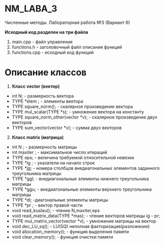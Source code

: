NM_LABA_3
=========

Численные методы. Лабораторная работа №3 (Вариант 6) 

**Исходный код разделен на три файла**

1. main.cpp - файл управления
2. functions.h - заголовочный файл описания функций
3. functions.cpp - исходный код функций

Описание классов
========
1. **Класс vector (вектор)**
  * int N;  - размерность вектора
  * TYPE *elem ; - элементы вектора
  * TYPE square_norm(); - скалярное произведение вектора
  * TYPE mul_scalar(TYPE *s); - умножение вектора на константу
  * TYPE square_norm_other(vector *v); - скалярное произведение двух векторов	
  * TYPE sum_vector(vector *v); - сумма двух векторов
2. **Класс matrix (матрица)**
  * int N ; - размерность матрицы
  * int maxiter ; - максимальное число итераций
  * TYPE eps; - величина требуемой относительной невязки
  * TYPE *ig ; - указатели на начало строк
  * TYPE *jg; - номера столбцов внедиагональных элементов заданного треугольника матрицы
  * TYPE *ggl; - внедиагональные элементы нижнего треугольника матрицы
  * TYPE *ggu; - внедиагональные элементы верхнего треугольника матрицы
  * TYPE *di; -диагональные элементы матрицы
  * TYPE *pr ; - вектор правой части
  * void read_kuslau(); - чтение N,maxiter,eps
  * void read_matrix_data(TYPE *mas); - чтение векторов матрицы ig - pr;
  * TYPE mul_matrix_vector(vector *v); - умножение матрицы на вектор
  * void dec_LU_sq(); - LU(SQ) неполная факторизация(разложение) 
  * void allocation_memory(); - функция выделения памяти
  * void clear_memory(); - функция очистки памяти

